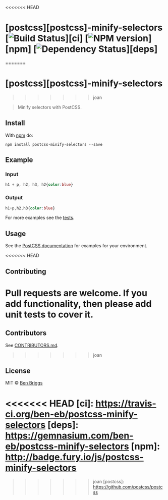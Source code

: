 <<<<<<< HEAD
# [postcss][postcss]-minify-selectors [![Build Status](https://travis-ci.org/ben-eb/postcss-minify-selectors.svg?branch=master)][ci] [![NPM version](https://badge.fury.io/js/postcss-minify-selectors.svg)][npm] [![Dependency Status](https://gemnasium.com/ben-eb/postcss-minify-selectors.svg)][deps]
=======
# [postcss][postcss]-minify-selectors
>>>>>>> joan

> Minify selectors with PostCSS.

## Install

With [npm](https://www.npmjs.com/package/postcss-minify-selectors) do:

```
npm install postcss-minify-selectors --save
```

## Example

### Input

```css
h1 + p, h2, h3, h2{color:blue}
```

### Output

```css
h1+p,h2,h3{color:blue}
```

For more examples see the [tests](test.js).

## Usage

See the [PostCSS documentation](https://github.com/postcss/postcss#usage) for
examples for your environment.

<<<<<<< HEAD
## Contributing

Pull requests are welcome. If you add functionality, then please add unit tests
to cover it.
=======
## Contributors

See [CONTRIBUTORS.md](https://github.com/cssnano/cssnano/blob/master/CONTRIBUTORS.md).
>>>>>>> joan

## License

MIT © [Ben Briggs](http://beneb.info)

<<<<<<< HEAD
[ci]:      https://travis-ci.org/ben-eb/postcss-minify-selectors
[deps]:    https://gemnasium.com/ben-eb/postcss-minify-selectors
[npm]:     http://badge.fury.io/js/postcss-minify-selectors
=======
>>>>>>> joan
[postcss]: https://github.com/postcss/postcss

